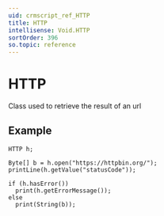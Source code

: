 ```yaml
---
uid: crmscript_ref_HTTP
title: HTTP
intellisense: Void.HTTP
sortOrder: 396
so.topic: reference
---
```


# HTTP

Class used to retrieve the result of an url

## Example

    HTTP h;
    
    Byte[] b = h.open("https://httpbin.org/");
    printLine(h.getValue("statusCode"));
    
    if (h.hasError())
      print(h.getErrorMessage());
    else
      print(String(b));
